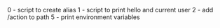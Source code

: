 0 - script to create alias
1 - script to print hello and current user
2 - add /action to path
5 - print environment variables

